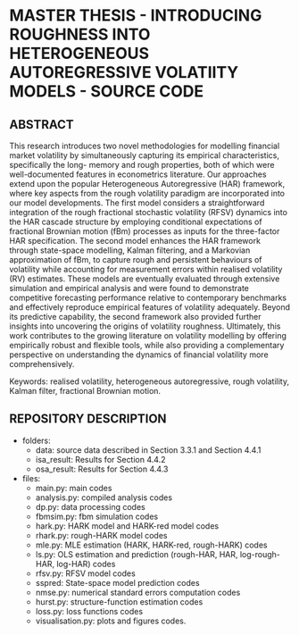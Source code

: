 # MASTER THESIS - INTRODUCING ROUGHNESS INTO HETEROGENEOUS AUTOREGRESSIVE VOLATIITY MODELS - SOURCE CODE

## ABSTRACT
This research introduces two novel methodologies for modelling financial market volatility by simultaneously capturing its empirical characteristics, specifically the long- memory and rough properties, 
both of which were well-documented features in econometrics literature. Our approaches extend upon the popular Heterogeneous Autoregressive (HAR) framework, where key aspects from the rough volatility 
paradigm are incorporated into our model developments. The first model considers a straightforward integration of the rough fractional stochastic volatility (RFSV) dynamics into the HAR cascade structure 
by employing conditional expectations of fractional Brownian motion (fBm) processes as inputs for the three-factor HAR specification. The second model enhances the HAR framework through state-space 
modelling, Kalman filtering, and a Markovian approximation of fBm, to capture rough and persistent behaviours of volatility while accounting for measurement errors within realised volatility (RV) estimates. 
These models are eventually evaluated through extensive simulation and empirical analysis and were found to demonstrate competitive forecasting performance relative to contemporary benchmarks and 
effectively reproduce empirical features of volatility adequately. Beyond its predictive capability, the second framework also provided further insights into uncovering the origins of volatility roughness. 
Ultimately, this work contributes to the growing literature on volatility modelling by offering empirically robust and flexible tools, while also providing a complementary perspective on understanding the 
dynamics of financial volatility more comprehensively.

Keywords: realised volatility, heterogeneous autoregressive, rough volatility, Kalman filter, fractional Brownian motion.

## REPOSITORY DESCRIPTION
- folders:
  - data: source data described in Section 3.3.1 and Section 4.4.1
  - isa_result: Results for Section 4.4.2
  - osa_result: Results for Section 4.4.3
- files:
  - main.py: main codes
  - analysis.py: compiled analysis codes
  - dp.py: data processing codes
  - fbmsim.py: fbm simulation codes
  - hark.py: HARK model and HARK-red model codes
  - rhark.py: rough-HARK model codes
  - mle.py: MLE estimation (HARK, HARK-red, rough-HARK) codes
  - ls.py: OLS estimation and prediction (rough-HAR, HAR, log-rough-HAR, log-HAR) codes
  - rfsv.py: RFSV model codes
  - sspred: State-space model prediction codes
  - nmse.py: numerical standard errors computation codes
  - hurst.py: structure-function estimation codes
  - loss.py: loss functions codes
  - visualisation.py: plots and figures codes.
